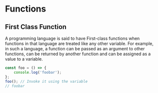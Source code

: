 # Functions

## First Class Function

A programming language is said to have First-class functions when functions in that language are treated like any other variable. For example, in such a language, a function can be passed as an argument to other functions, can be returned by another function and can be assigned as a value to a variable.

```javascript
const foo = () => {
    console.log('foobar');
};
foo(); // Invoke it using the variable
// foobar
```
